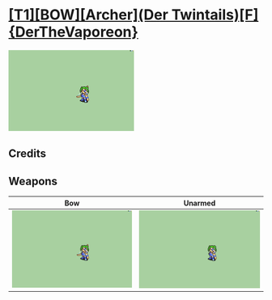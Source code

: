 # [\[T1\]\[BOW\]\[Archer\]\(Der Twintails\)\[F\]{DerTheVaporeon}](./)

<img src="./5.%20Bow/Bow_000.png" alt="[T1][BOW][Archer](Der Twintails)[F]{DerTheVaporeon} standing" />

## Credits



## Weapons


|Bow |Unarmed |
|  :---: | :---: |
| <img alt="Bow animation" src="./5.%20Bow/Bow.gif" /> | <img alt="Unarmed animation" src="./8.%20Unarmed/Unarmed.gif" /> |
